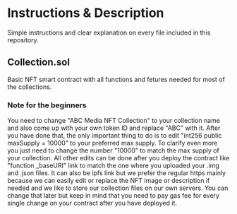 # Instructions & Description

Simple instructions and clear explanation on every file included in this repository.

## Collection.sol

Basic NFT smart contract with all functions and fetures needed for most of the collections.

### Note for the beginners

You need to change "ABC Media NFT Collection" to your collection name and also come up with your own token ID and replace "ABC" with it. After you have done that, the only important thing to do is to edit "int256 public maxSupply = 10000" to your preferred max supply. To clarify even more you just need to change the number "10000" to match the max supply of your collection. All other edits can be done after you deploy the contract like "function _baseURI" link to match the one where you uploaded your .img and .json files. It can also be ipfs link but we prefer the regular https mainly because we can easily edit or replace the NFT image or description if needed and we like to store our collection files on our own servers. You can change that later but keep in mind that you need to pay gas fee for every single change on your contract after you have deployed it.
